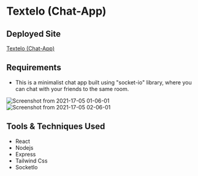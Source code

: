 # Textelo (Chat-App)
## Deployed Site
  [Textelo (Chat-App)](https://textelo.netlify.app "Textelo (Chat-App)")

## Requirements
- This is a minimalist chat app built using "socket-io" library, where you can chat with your friends to the same room.


![Screenshot from 2021-17-05 01-06-01](https://user-images.githubusercontent.com/30006202/118409077-5877ba80-b6a6-11eb-8861-735102d652b9.png)
![Screenshot from 2021-17-05 02-06-01](https://user-images.githubusercontent.com/30006202/118409114-8957ef80-b6a6-11eb-97ee-44caa2541baf.png)

## Tools & Techniques Used

- React
- Nodejs
- Express
- Tailwind Css
- SocketIo

